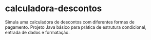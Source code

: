 # calculadora-descontos
Simula uma calculadora de descontos com diferentes formas de pagamento. Projeto Java básico para prática de estrutura condicional, entrada de dados e formatação.

